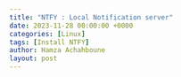 ```yaml
---
title: "NTFY : Local Notification server"
date: 2023-11-28 00:00:00 +0000
categories: [Linux]
tags: [Install NTFY]    
author: Hamza Achahboune
layout: post
---
```

